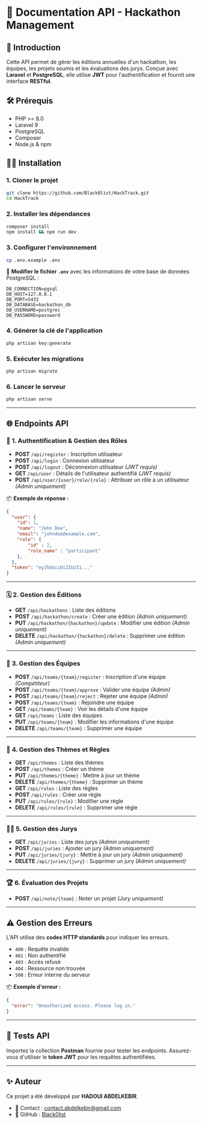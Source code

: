 # 📘 Documentation API - Hackathon Management

## 🚀 Introduction
Cette API permet de gérer les éditions annuelles d'un hackathon, les équipes, les projets soumis et les évaluations des jurys. Conçue avec **Laravel** et **PostgreSQL**, elle utilise **JWT** pour l'authentification et fournit une interface **RESTful**.

## 🛠️ Prérequis
- PHP >= 8.0
- Laravel 9
- PostgreSQL
- Composer
- Node.js & npm

## 🧑‍💻 Installation

### 1. **Cloner le projet**
```bash
git clone https://github.com/Black0list/HackTrack.git
cd HackTrack
```

### 2. **Installer les dépendances**
```bash
composer install
npm install && npm run dev
```

### 3. **Configurer l'environnement**
```bash
cp .env.example .env
```
📄 **Modifier le fichier `.env`** avec les informations de votre base de données PostgreSQL :
```env
DB_CONNECTION=pgsql
DB_HOST=127.0.0.1
DB_PORT=5432
DB_DATABASE=hackathon_db
DB_USERNAME=postgres
DB_PASSWORD=password
```

### 4. **Générer la clé de l'application**
```bash
php artisan key:generate
```

### 5. **Exécuter les migrations**
```bash
php artisan migrate 
```

### 6. **Lancer le serveur**
```bash
php artisan serve
```

---

## 🌐 Endpoints API

### 🔐 **1. Authentification & Gestion des Rôles**

- **POST** `/api/register` : Inscription utilisateur
- **POST** `/api/login` : Connexion utilisateur
- **POST** `/api/logout` : Déconnexion utilisateur *(JWT requis)*
- **GET** `/api/user` : Détails de l'utilisateur authentifié *(JWT requis)*
- **POST** `/api/user/{user}/role/{role}` : Attribuer un rôle à un utilisateur *(Admin uniquement)*

📦 **Exemple de réponse :**
```json
{
  "user": {
    "id": 1,
    "name": "John Doe",
    "email": "johndoe@example.com",
    "role": {
        "id" : 2,
        "role_name" : "participant"
    },
  },
  "token": "eyJhbGciOiJIUzI1..."
}
```

---

### 🗓 **2. Gestion des Éditions**

- **GET** `/api/hackathons` : Liste des éditions
- **POST** `/api/hackathon/create` : Créer une édition *(Admin uniquement)*
- **PUT** `/api/hackathon/{hackathon}/update` : Modifier une édition *(Admin uniquement)*
- **DELETE** `/api/hackathon/{hackathon}/delete` : Supprimer une édition *(Admin uniquement)*

---

### 👥 **3. Gestion des Équipes**

- **POST** `/api/teams/{team}/register` : Inscription d'une équipe *(Compétiteur)*
- **POST** `/api/teams/{team}/approve` : Valider une équipe *(Admin)*
- **POST** `/api/teams/{team}/reject` : Rejeter une équipe *(Admin)*
- **POST** `/api/teams/{team}` : Rejoindre une équipe
- **GET** `/api/teams/{team}` : Voir les détails d'une équipe
- **GET** `/api/teams` : Liste des équipes
- **PUT** `/api/teams/{team}` : Modifier les informations d'une équipe
- **DELETE** `/api/teams/{team}` : Supprimer une équipe

---

### 🏁 **4. Gestion des Thèmes et Règles**

- **GET** `/api/themes` : Liste des thèmes
- **POST** `/api/themes` : Créer un thème
- **PUT** `/api/themes/{theme}` : Mettre à jour un thème
- **DELETE** `/api/themes/{theme}` : Supprimer un thème
- **GET** `/api/rules` : Liste des règles
- **POST** `/api/rules` : Créer une règle
- **PUT** `/api/rules/{rule}` : Modifier une règle
- **DELETE** `/api/rules/{rule}` : Supprimer une règle

---

### 🧑‍⚖️ **5. Gestion des Jurys**

- **GET** `/api/juries` : Liste des jurys *(Admin uniquement)*
- **POST** `/api/juries` : Ajouter un jury *(Admin uniquement)*
- **PUT** `/api/juries/{jury}` : Mettre à jour un jury *(Admin uniquement)*
- **DELETE** `/api/juries/{jury}` : Supprimer un jury *(Admin uniquement)*

---

### 🏆 **6. Évaluation des Projets**

- **POST** `/api/note/{team}` : Noter un projet *(Jury uniquement)*

---

## ⚠️ Gestion des Erreurs

L'API utilise des **codes HTTP standards** pour indiquer les erreurs.

- `400` : Requête invalide
- `401` : Non authentifié
- `403` : Accès refusé
- `404` : Ressource non trouvée
- `500` : Erreur interne du serveur

📦 **Exemple d'erreur :**
```json
{
  "error": "Unauthorized access. Please log in."
}
```

---

## 🧪 Tests API

Importez la collection **Postman** fournie pour tester les endpoints. Assurez-vous d'utiliser le **token JWT** pour les requêtes authentifiées.

---

## ✨ Auteur
Ce projet a été développé par **HADOUI ABDELKEBIR**.
- 📧 Contact : contact.abdelkebir@gmail.com
- 🔗 GitHub : [Black0list](https://github.com/Black0list)

